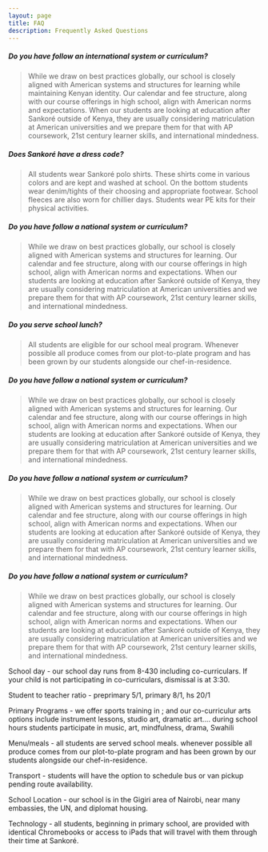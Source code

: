 ```yaml
---
layout: page
title: FAQ
description: Frequently Asked Questions
---
```


<h5>Do you have follow an international system or curriculum?</h5>
<blockquote>While we draw on best practices globally, our school is closely aligned with American systems and structures for learning while maintaining Kenyan identity. Our calendar and fee structure, along with our course offerings in high school, align with American norms and expectations. When our students are looking at education after Sankoré outside of Kenya, they are usually considering matriculation at American universities and we prepare them for that with AP coursework, 21st century learner skills, and international mindedness. </blockquote>

<h5>Does Sankoré have a dress code?</h5>
<blockquote>All students wear Sankoré polo shirts. These shirts come in various colors and are kept and washed at school. On the bottom students wear denim/tights of their choosing and appropriate footwear. School fleeces are also worn for chillier days. Students wear PE kits for their physical activities. </blockquote>

<h5>Do you have follow a national system or curriculum?</h5>
<blockquote>While we draw on best practices globally, our school is closely aligned with American systems and structures for learning. Our calendar and fee structure, along with our course offerings in high school, align with American norms and expectations. When our students are looking at education after Sankoré outside of Kenya, they are usually considering matriculation at American universities and we prepare them for that with AP coursework, 21st century learner skills, and international mindedness. </blockquote>

<h5>Do you serve school lunch?</h5>
<blockquote>All students are eligible for our school meal program. Whenever possible all produce comes from our plot-to-plate program and has been grown by our students alongside our chef-in-residence.</blockquote>

<h5>Do you have follow a national system or curriculum?</h5>
<blockquote>While we draw on best practices globally, our school is closely aligned with American systems and structures for learning. Our calendar and fee structure, along with our course offerings in high school, align with American norms and expectations. When our students are looking at education after Sankoré outside of Kenya, they are usually considering matriculation at American universities and we prepare them for that with AP coursework, 21st century learner skills, and international mindedness. </blockquote>

<h5>Do you have follow a national system or curriculum?</h5>
<blockquote>While we draw on best practices globally, our school is closely aligned with American systems and structures for learning. Our calendar and fee structure, along with our course offerings in high school, align with American norms and expectations. When our students are looking at education after Sankoré outside of Kenya, they are usually considering matriculation at American universities and we prepare them for that with AP coursework, 21st century learner skills, and international mindedness. </blockquote>

<h5>Do you have follow a national system or curriculum?</h5>
<blockquote>While we draw on best practices globally, our school is closely aligned with American systems and structures for learning. Our calendar and fee structure, along with our course offerings in high school, align with American norms and expectations. When our students are looking at education after Sankoré outside of Kenya, they are usually considering matriculation at American universities and we prepare them for that with AP coursework, 21st century learner skills, and international mindedness. </blockquote>


School day - our school day runs from 8-430 including co-curriculars. If your child is not participating in co-curriculars, dismissal is at 3:30.

Student to teacher ratio - preprimary 5/1, primary 8/1, hs 20/1

Primary Programs - we offer sports training in ; and our co-curriculur arts options include instrument lessons, studio art, dramatic art.... during school hours students participate in music, art, mindfulness, drama, Swahili

Menu/meals - all students are served school meals. whenever possible all produce comes from our plot-to-plate program and has been grown by our students alongside our chef-in-residence.

Transport - students will have the option to schedule bus or van pickup pending route availability.

School Location - our school is in the Gigiri area of Nairobi, near many embassies, the UN, and diplomat housing.

Technology - all students, beginning in primary school, are provided with identical Chromebooks or access to iPads that will travel with them through their time at Sankoré.